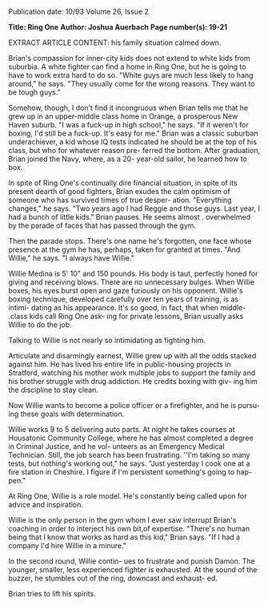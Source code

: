 Publication date: 10/93
Volume 26, Issue 2

**Title: Ring One**
**Author: Joshua Auerbach**
**Page number(s): 19-21**

EXTRACT ARTICLE CONTENT:
his family situation calmed down. 

Brian's compassion for inner-city 
kids does not extend to white kids 
from suburbia. A white fighter can 
find a home in Ring One, but he is 
going to have to work extra hard to do 
so. "White guys are much less likely to 
hang around," he says. "They usually 
come for the wrong reasons. They 
want to be tough guys." 

Somehow, though, I don't find it 
incongruous when Brian tells me that 
he grew up in an upper-middle class 
home in Orange, a prosperous New 
Haven suburb. "I was a fuck-up in 
high school," he says. "If it weren't for 
boxing, I'd still be a fuck-up. It's easy 
for me." Brian was a classic suburban 
underachiever, a kid whose IQ tests 
indicated he should be at the top of his 
class, but who for whatever reason pre-
ferred the bottom. After graduation, 
Brian joined the Navy, where, as a 20-
year-old sailor, he learned how to box. 

In spite of Ring One's continually 
dire financial situation, in spite of its 
present dearth of good fighters, Brian 
exudes the calm optimism of someone 
who has survived times of true desper-
ation. "Everything changes," he says. 
"Two years ago I had Reggie and those 
guys. Last year, I had a bunch of little 
kids." Brian pauses. He seems almost . 
overwhelmed by the parade of faces 
that has passed through the gym. 

Then the parade stops. There's one 
name he's forgotten, one face whose 
presence at the gym he has, perhaps, 
taken for granted at times. "And 
Willie," he says. 
"I always have 
Willie." 

Willie Medina is 5' 10" and 
150 pounds. His body is 
taut, perfectly honed for 
giving and receiving blows. There are 
no unnecessary bulges. When Willie 
boxes, his eyes burst open and gaze 
furiously on his opponent. Willie's 
boxing technique, developed carefully 
over ten years of training, is as intimi-
dating as his appearance. It's so good, 
in fact, that 
when middle-
.class kids call 
Ring One ask-
ing for private 
lessons, Brian usually asks Willie to do 
the job. 

Talking to Willie is not nearly so 
intimidating 
as 
fighting 
him. 

Articulate and disarmingly earnest, 
Willie grew up with all the odds 
stacked against him. He has lived his 
entire life in public-housing projects in 
Stratford, watching his mother work 
multiple jobs to support the family 
and his brother struggle with drug 
addiction. He credits boxing with giv-
ing him the discipline to stay clean. 

Now Willie wants to become a police 
officer or a firefighter, and he is pursu-
ing these goals with determination. 

Willie works 9 to 5 delivering auto 
parts. At night he takes courses at 
Housatonic Community College, 
where he has almost completed a 
degree in Criminal Justice, and he vol-
unteers as an Emergency Medical 
Technician. Still, the job search has 
been frustrating. ''I'm taking so many 
tests, but nothing's working out," he 
says. "Just yesterday I cook one at a 
fire station in Cheshire. I figure if I'm 
persistent something's going to hap-
pen." 

At Ring One, Willie is a role 
model. He's constantly being called 
upon for advice and inspiration. 

Willie is the only person in the gym 
whom I ever saw interrupt Brian's 
coaching in order to interject his own 
bit,of expertise. "There's no human 
being that I know that works as hard 
as this kid," Brian says. "If I had a 
company I'd hire Willie in a minure." 

In the second round, Willie contin-
ues to frustrate and punish 
Damon. The younger, smaller, less 
experienced fighter is exhausted. At 
the sound of the buzzer, he stumbles 
out of the ring, downcast and exhaust-
ed. 

Brian tries to lift his spirits.